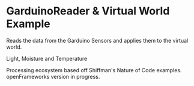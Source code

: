 GarduinoReader & Virtual World Example
============

Reads the data from the Garduino Sensors and applies them to the virtual world.

Light, Moisture and Temperature

Processing ecosystem based off Shiffman's Nature of Code examples.
openFrameworks version in progress.